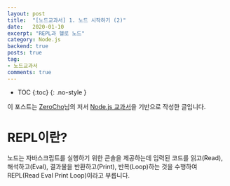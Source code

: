 ```yaml
---
layout: post
title:  "[노드교과서] 1. 노드 시작하기 (2)"
date:   2020-01-10
excerpt: "REPL과 헬로 노드"
category: Node.js
backend: true
posts: true
tag:
- 노드교과서
comments: true
---
```

* TOC
{:toc}
{: .no-style }

<div class="center">
    이 포스트는 <a href="https://www.zerocho.com" target="_blank">ZeroCho</a>님의 저서 <a href="https://www.zerocho.com/books" target="_blank">Node.js 교과서</a>을 기반으로 작성한 글입니다.
</div>

# REPL이란?
노드는 자바스크립트를 실행하기 위한 콘솔을 제공하는데 입력된 코드를 읽고(Read), 해석하고(Eval), 결과물을 반환하고(Print), 반복(Loop)하는 것을 수행하여 REPL(Read Eval Print Loop)이라고 부릅니다.

